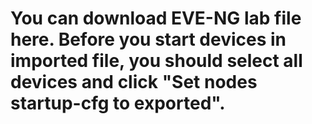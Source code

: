 # You can download EVE-NG lab file here. Before you start devices in imported file, you should select all devices and click "Set nodes startup-cfg to exported".
